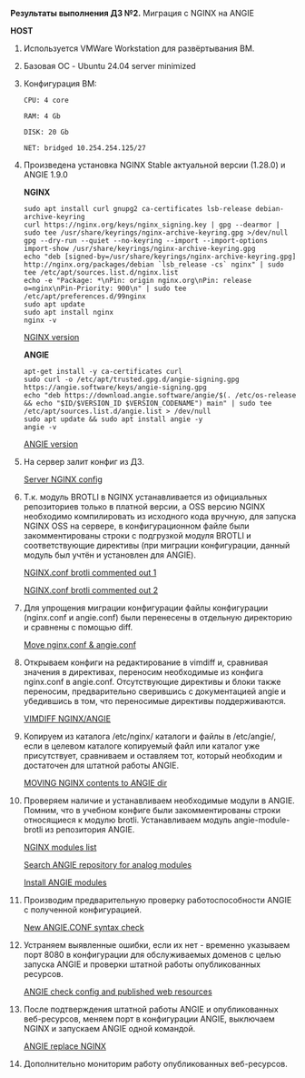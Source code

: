 **Результаты выполнения ДЗ №2.**
Миграция с NGINX на ANGIE

**HOST**
1. Используется VMWare Workstation для развёртывания ВМ.
2. Базовая ОС - Ubuntu 24.04 server minimized
3. Конфигурация ВМ:

   ```
   CPU: 4 core

   RAM: 4 Gb

   DISK: 20 Gb

   NET: bridged 10.254.254.125/27
   ```
   
4. Произведена установка NGINX Stable актуальной версии (1.28.0) и ANGIE 1.9.0

   **NGINX**
   ```
   sudo apt install curl gnupg2 ca-certificates lsb-release debian-archive-keyring
   curl https://nginx.org/keys/nginx_signing.key | gpg --dearmor | sudo tee /usr/share/keyrings/nginx-archive-keyring.gpg >/dev/null
   gpg --dry-run --quiet --no-keyring --import --import-options import-show /usr/share/keyrings/nginx-archive-keyring.gpg
   echo "deb [signed-by=/usr/share/keyrings/nginx-archive-keyring.gpg] http://nginx.org/packages/debian `lsb_release -cs` nginx" | sudo tee /etc/apt/sources.list.d/nginx.list
   echo -e "Package: *\nPin: origin nginx.org\nPin: release o=nginx\nPin-Priority: 900\n" | sudo tee /etc/apt/preferences.d/99nginx
   sudo apt update
   sudo apt install nginx
   nginx -v
   ```
   [NGINX version]()

   **ANGIE**
   ```
   apt-get install -y ca-certificates curl
   sudo curl -o /etc/apt/trusted.gpg.d/angie-signing.gpg https://angie.software/keys/angie-signing.gpg
   echo "deb https://download.angie.software/angie/$(. /etc/os-release && echo "$ID/$VERSION_ID $VERSION_CODENAME") main" | sudo tee /etc/apt/sources.list.d/angie.list > /dev/null
   sudo apt update && sudo apt install angie -y
   angie -v
   ```
   [ANGIE version]()
   
5. На сервер залит конфиг из ДЗ.
    
   [Server NGINX config]()

6. Т.к. модуль BROTLI в NGINX устанавливается из официальных репозиториев только в платной версии, а OSS версию NGINX необходимо компилировать из исходного кода вручную, для запуска NGINX OSS на сервере,
   в конфигурационном файле были закомментированы строки с подгрузкой модуля BROTLI и соответствующие директивы (при миграции конфигурации, данный модуль был учтён и установлен для ANGIE).
   
   [NGINX.conf brotli commented out 1]()
   
   [NGINX.conf brotli commented out 2]()
   
8. Для упрощения миграции конфигурации файлы конфигурации (nginx.conf и angie.conf) были перенесены в отдельную директорию и сравнены с помощью diff.
    
    [Move nginx.conf & angie.conf]()
   
9. Открываем конфиги на редактирование в vimdiff и, сравнивая значения в директивах, переносим необходимые из конфига nginx.conf в angie.conf. Отсутствующие директивы и блоки также переносим, предварительно
    сверившись с документацией angie и убедившись в том, что переносимые директивы поддерживаются.
    
    [VIMDIFF NGINX/ANGIE]()
    
10. Копируем из каталога /etc/nginx/ каталоги и файлы в /etc/angie/, если в целевом каталоге копируемый файл или каталог уже присутствует, сравниваем и оставляем тот, который необходим и достаточен для штатной
    работы ANGIE.

    [MOVING NGINX contents to ANGIE dir]()
    
11. Проверяем наличие и устанавливаем необходимые модули в ANGIE. Помним, что в учебном конфиге были закомментированы строки относящиеся к модулю brotli. Устанавливаем модуль angie-module-brotli из репозитория
    ANGIE.
    
    [NGINX modules list]()
    
    [Search ANGIE repository for analog modules]()
    
    [Install ANGIE modules]()
    
13. Производим предварительную проверку работоспособности ANGIE с полученной конфигурацией.
    
    [New ANGIE.CONF syntax check]()
    
14. Устраняем выявленные ошибки, если их нет - временно указываем порт 8080 в конфигурации для обслуживаемых доменов с целью запуска ANGIE и проверки штатной работы опубликованных ресурсов.
    
    [ANGIE check config and published web resources]()
    
15. После подтверждения штатной работы ANGIE и опубликованных веб-ресурсов, меняем порт в конфигурации ANGIE, выключаем NGINX и запускаем ANGIE одной командой.
    
    [ANGIE replace NGINX]()
    
16. Дополнительно мониторим работу опубликованных веб-ресурсов.
